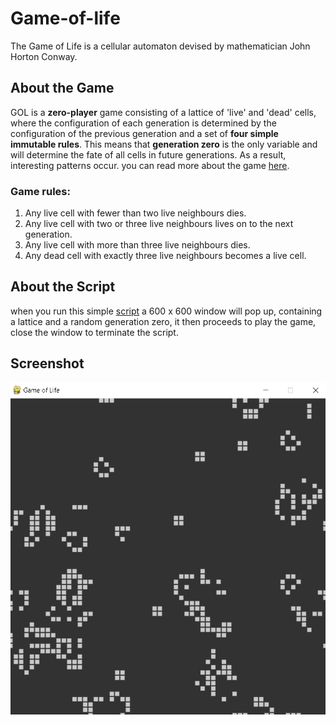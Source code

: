 # Game-of-life
The Game of Life is a cellular automaton devised by mathematician John Horton Conway.


## **About the Game**
GOL is a **zero-player** game consisting of a lattice of 'live' and 'dead' cells, where the configuration of each generation is determined by the configuration of the previous generation and a set of **four simple immutable rules**. This means that **generation zero** is the only variable and will determine the fate of all cells in future generations. As a result, interesting patterns occur. you can read more about the game [here](https://en.wikipedia.org/wiki/Conway%27s_Game_of_Life).


### **Game rules:**
1. Any live cell with fewer than two live neighbours dies.
2. Any live cell with two or three live neighbours lives on to the next generation.
3. Any live cell with more than three live neighbours dies.
4. Any dead cell with exactly three live neighbours becomes a live cell.

## **About the Script**
when you run this simple [script](https://github.com/adeoo/Game-of-life/blob/main/GOF.py) a 600 x 600 window will pop up, containing a lattice and a random generation zero, it then proceeds to play the game, close the window to terminate the script. 

## **Screenshot**
![alt text](https://raw.githubusercontent.com/adeoo/Game-of-life/main/GOF.png "Screenshot")
